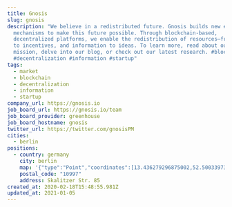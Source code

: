 ```yaml
---
title: Gnosis
slug: gnosis
description: "We believe in a redistributed future. Gnosis builds new #market
  mechanisms to make this future possible. Through blockchain-based,
  decentralized platforms, we enable the redistribution of resources—from assets
  to incentives, and information to ideas. To learn more, read about our
  mission, delve into our blog, or check out our latest research. #blockchain
  #decentralization #information #startup"
tags:
  - market
  - blockchain
  - decentralization
  - information
  - startup
company_url: https://gnosis.io
job_board_url: https://gnosis.io/team
job_board_provider: greenhouse
job_board_hostname: gnosis
twitter_url: https://twitter.com/gnosisPM
cities:
  - berlin
positions:
  - country: germany
    city: berlin
    map: '{"type":"Point","coordinates":[13.436279296875002,52.500339730516956]}'
    postal_code: "10997"
    address: Skalitzer Str. 85
created_at: 2020-02-18T15:48:55.981Z
updated_at: 2021-01-05
---
```

